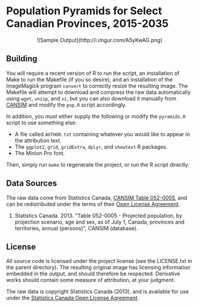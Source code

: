 # Population Pyramids for Select Canadian Provinces, 2015-2035

<center>
![Sample Output](http://i.imgur.com/A5yKwAG.png)
</center>

## Building

You will require a recent version of R to run the script, an installation of
Make to run the Makefile (if you so desire), and an installation of the
ImageMagick program `convert` to correctly resize the resulting image. The
Makefile will attempt to download and compress the raw data automatically using
`wget`, `unzip`, and `xz`, but you can also download it manually from
[CANSIM](http://www20.statcan.gc.ca/tables-tableaux/cansim/csv/00520005-eng.zip)
and modify the `pop.R` script accordingly.

In addition, you must either supply the following or modify the `pyramids.R`
script to use something else:

* A file called `AUTHOR.txt` containing whatever you would like to appear in
  the attribution text.
* The `ggplot2`, `grid`, `gridExtra`, `dplyr`, and `showtext` R packages.
* The Minion Pro font.

Then, simply run `make` to regenerate the project, or run the R script
directly.

## Data Sources

The raw data come from Statistics Canada,
[CANSIM Table 052-0005](http://www5.statcan.gc.ca/cansim/a26?lang=eng&id=520005),
and can be redistributed under the terms of their
[Open License Agreement](http://www.statcan.gc.ca/eng/reference/licence-eng).

1. Statistics Canada. 2013. "Table 052-0005 - Projected population, by
   projection scenario, age and sex, as of July 1, Canada, provinces and
   territories, annual (persons)", CANSIM (database).

## License

All source code is licensed under the project license (see the LICENSE.txt in
the parent directory). The resulting original image has licensing information
embedded in the output, and should therefore be respected. Derivative works
should contain some measure of attribution, at your judgment.

The raw data is copyright Statistics Canada (2013), and is available for use
under the
[Statistics Canada Open License Agreement](http://www.statcan.gc.ca/eng/reference/licence-eng).
